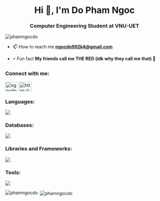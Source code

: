<h1 align="center">Hi 👋, I'm Do Pham Ngoc</h1>
<h3 align="center">Computer Engineering Student at VNU-UET</h3>

<p align="left"> <img src="https://komarev.com/ghpvc/?username=phamngocdo&label=Profile%20views&color=0e75b6&style=flat" alt="phamngocdo" /> </p>

- 📫 How to reach me **ngocdo992k4@gmail.com**

- ⚡ Fun fact **My friends call me THE RED (idk why they call me that) 🤥**

<h3 align="left">Connect with me:</h3>
<p align="left">
<a href="https://www.leetcode.com/ngocdo992k4" target="blank"><img align="center" src="https://raw.githubusercontent.com/rahuldkjain/github-profile-readme-generator/master/src/images/icons/Social/leet-code.svg" alt="ngocdo992k4" height="30" width="40" /></a>
<a href="https://www.linkedin.com/in/ph%E1%BA%A1m-ng%E1%BB%8Dc-%C4%91%C3%B4-25b7b5280/" target="blank"><img align="center" src="https://raw.githubusercontent.com/rahuldkjain/github-profile-readme-generator/master/src/images/icons/Social/linked-in-alt.svg" alt="https://www.linkedin.com/in/ph%e1%ba%a1m-ng%e1%bb%8dc-%c4%91%c3%b4-25b7b5280/" height="30" width="40" /></a>
</p>

<h3 align="left">Languages:</h3>
<p align="left">
  <a href="https://skillicons.dev">
    <img src="https://skillicons.dev/icons?i=java,c,cpp,matlab,py,js,html,css,bash,latex&theme=light" />
  </a>
</p>
<h3 align="left">Databases:</h3>
<p align="left">
  <a href="https://skillicons.dev">
    <img src="https://skillicons.dev/icons?i=mongodb,postgres,mysql,sqlite&theme=light" />
  </a>
</p>
<h3 align="left">Libraries and Frameworks:</h3>
<p align="left">
  <a href="https://skillicons.dev">
    <img src="https://skillicons.dev/icons?i=express,fastapi,pytorch,sklearn,opencv&theme=light" />
  </a>
</p>

<h3 align="left">Tools:</h3>
<p align="left">
  <a href="https://skillicons.dev">
    <img src="https://skillicons.dev/icons?i=vscode,docker,postman,git,ubuntu&theme=light" />
  </a>
</p>
<p><img align="left" src="https://github-readme-stats.vercel.app/api/top-langs?username=phamngocdo&show_icons=true&locale=en&layout=compact" alt="phamngocdo" /></p>

<p>&nbsp;<img align="center" src="https://github-readme-stats.vercel.app/api?username=phamngocdo&show_icons=true&locale=en" alt="phamngocdo" /></p>
